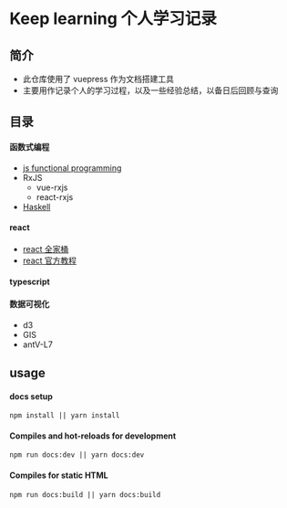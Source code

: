 # Keep learning 个人学习记录

## 简介
- 此仓库使用了 vuepress 作为文档搭建工具
- 主要用作记录个人的学习过程，以及一些经验总结，以备日后回顾与查询


## 目录
#### 函数式编程
  - [js functional programming](./docs/functional-programming/js-fp/)
  - RxJS
    - vue-rxjs
    - react-rxjs
  - [Haskell](./docs/haskell/)

#### react
  - [react 全家桶](./react/react-demo-all/)
  - [react 官方教程](./docs/react/react-tutorial/)

#### typescript

#### 数据可视化
  - d3
  - GIS
  - antV-L7


## usage
#### docs setup
```
npm install || yarn install
```

#### Compiles and hot-reloads for development

```
npm run docs:dev || yarn docs:dev
```

#### Compiles for static HTML
```
npm run docs:build || yarn docs:build
```
